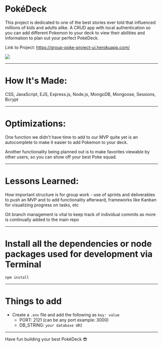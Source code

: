 # PokéDeck 

This project is dedicated to one of the best stories ever told that influenced millions of kids and adults alike. A CRUD app with local authentication so you can add different Pokemon to your deck to view their abilities and information to plan out your perfect PokéDeck.


Link to Project: https://group-poke-project-ui.herokuapp.com/

![](https://github.com/JSMarsh813/group-project-todo-mvc/blob/main/pokemonREADMEgiphy.gif)

---

# How It's Made:

CSS, JavaScript, EJS, Express.js, Node.js, MongoDB, Mongoose, Sessions, Bcrypt

---

# Optimizations:

One function we didn't have time to add to our MVP quite yet is an autocomplete to make it easier to add Pokemon to your deck.

Another functionality being planned out is to make favorites viewable by other users, so you can show off your best Poke squad.


---

# Lessons Learned: 

How important structure is for group work - use of sprints and deliverables to push an MVP and to add functionality afterward, frameworks like Kanban for visualizing progress on tasks, etc

Git branch management is vital to keep track of individual commits as more is continually added to the main repo

---

# Install all the dependencies or node packages used for development via Terminal

`npm install` 

---

# Things to add

- Create a `.env` file and add the following as `key: value` 
  - PORT: 2121 (can be any port example: 3000) 
  - DB_STRING: `your database URI` 
 ---
 
 Have fun building your best PokéDeck 😎


